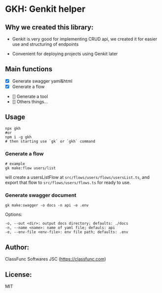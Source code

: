 # GKH: Genkit helper

## Why we created this library:

- Genkit is very good for implementing CRUD api, we created it for easier use and structuring of endpoints

- Convenient for deploying projects using Genkit later

## Main functions

- [x] Generate swagger yaml&html
- [x] Generate a flow
- [] Generate a tool
- [] Others things...

## Usage

```shell
npx gkh
#or
npm i -g gkh
# then starting use `gk` or `gkh` command
```


### Generate a flow

```shell
# example
gk make:flow users/list
```

will create a usersListFlow at `src/flows/users/flows/usersList.ts`, and export that flow to `src/flows/users/flows.ts` for
ready to use.

### Generate swagger document

```shell
gk make:swagger -o docs -n api -e .env
```

Options:

```
-o, --out <dir>: output docs directory; defaults: ./docs
-n, --name <name>: name of yaml file; defauls: api
-e, --env-file <env-file>: env file path; defaults: .env
```

## Author:

ClassFunc Softwares JSC (https://classfunc.com)

## License:

MIT